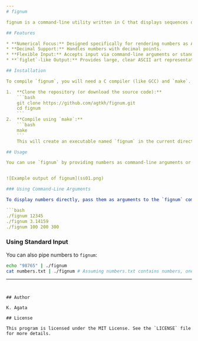 ```yaml
---
# fignum

fignum is a command-line utility written in C that displays sequences of numbers as large, easy-to-read ASCII art, similar to `figlet` but specialized for numerical output. It supports integers and decimal numbers, but not text or other characters.

## Features

* **Numerical Focus:** Designed specifically for rendering numbers as ASCII art.
* **Decimal Support:** Handles numbers with decimal points.
* **Flexible Input:** Accepts input via command-line arguments or standard input.
* **`figlet`-like Output:** Provides large, clear ASCII art representations of numbers.

## Installation

To compile `fignum`, you will need a C compiler (like GCC) and `make`.

1.  **Clone the repository (or download the source code):**
    ```bash
    git clone https://github.com/agtkh/fignum.git
    cd fignum
    ```
2.  **Compile using `make`:**
    ```bash
    make
    ```
    This will create an executable named `fignum` in the current directory.

## Usage

You can use `fignum` by providing numbers as command-line arguments or by piping them through standard input.


![Example output of fignum](ss01.png)

### Using Command-Line Arguments

To display numbers directly, pass them as arguments to the `fignum` command:

```bash
./fignum 12345
./fignum 3.14159
./fignum 100 200 300
```

### Using Standard Input

You can also pipe numbers to `fignum`:

```bash
echo "98765" | ./fignum
cat numbers.txt | ./fignum # Assuming numbers.txt contains numbers, one per line
```

---
```


## Author

K. Agata

## License

This program is licensed under the MIT License. See the `LICENSE` file for more details.
